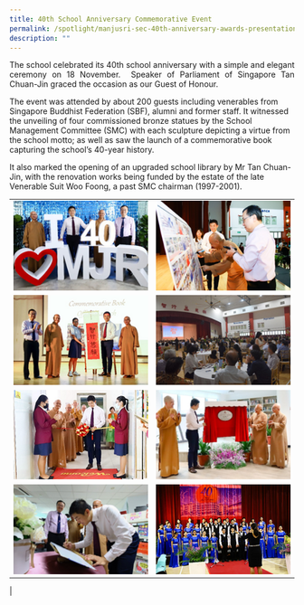 ```yaml
---
title: 40th School Anniversary Commemorative Event
permalink: /spotlight/manjusri-sec-40th-anniversary-awards-presentation/
description: ""
---
```

<p style="text-align: justify;">The school celebrated its 40th school anniversary with a simple and elegant ceremony on 18 November.  Speaker of Parliament of Singapore Tan Chuan-Jin graced the occasion as our Guest of Honour. 

The event was attended by about 200 guests including venerables from Singapore Buddhist Federation (SBF), alumni and former staff. It witnessed the unveiling of four commissioned bronze statues by the School Management Committee (SMC) with each sculpture depicting a virtue from the school motto; as well as saw the launch of a commemorative book capturing the school’s 40-year history.  

It also marked the opening of an upgraded school library by Mr Tan Chuan-Jin, with the renovation works being funded by the estate of the late Venerable Suit Woo Foong, a past SMC chairman (1997-2001).
	
|  |  |  
| -------- | -------- | 
|![](/images/Spotlight/Anniversary/ann1.png)|![](/images/Spotlight/Anniversary/ann2.png)|
![](/images/Spotlight/Anniversary/ann3.png)|![](/images/Spotlight/Anniversary/ann4.png)|
![](/images/Spotlight/Anniversary/ann5.png)|![](/images/Spotlight/Anniversary/ann6.png)|
![](/images/Spotlight/Anniversary/ann7.png)|![](/images/Spotlight/Anniversary/ann8.png)|
|